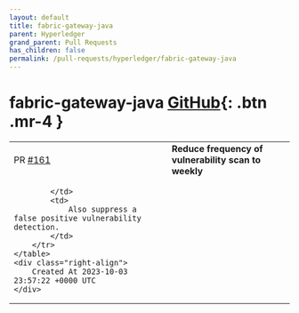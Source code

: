 ```yaml
---
layout: default
title: fabric-gateway-java
parent: Hyperledger
grand_parent: Pull Requests
has_children: false
permalink: /pull-requests/hyperledger/fabric-gateway-java
---
```


# fabric-gateway-java <span class="fs-3 right-align">[GitHub](https://github.com/hyperledger/fabric-gateway-java){: .btn .mr-4 }</span>


<div>
    <table>
        <tr>
            <td>
                PR <a href="https://github.com/hyperledger/fabric-gateway-java/pull/161" class=".btn">#161</a>
            </td>
            <td>
                <b>
                    Reduce frequency of vulnerability scan to weekly
                </b>
            </td>
        </tr>
        <tr>
            <td>
                
            </td>
            <td>
                Also suppress a false positive vulnerability detection.
            </td>
        </tr>
    </table>
    <div class="right-align">
        Created At 2023-10-03 23:57:22 +0000 UTC
    </div>
</div>

